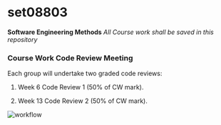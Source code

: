 # set08803

**Software Engineering Methods**
*All Course work shall be saved in this repository*

### Course Work Code Review Meeting
Each group will undertake two graded code reviews:

1. Week 6 Code Review 1 (50% of CW mark).

2. Week 13 Code Review 2 (50% of CW mark).

![workflow](https://github.com/Whitney-Nihi/sem/actions/workflows/main.yml/badge.svg)


